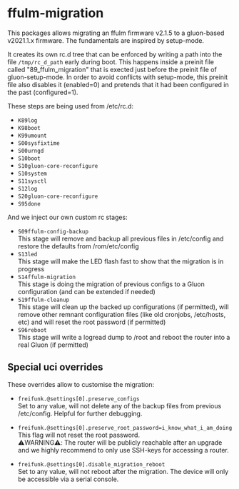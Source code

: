 # ffulm-migration

This packages allows migrating an ffulm firmware v2.1.5 to a gluon-based v2021.1.x firmware.
The fundamentals are inspired by setup-mode.

It creates its own rc.d tree that can be enforced by writing a path into the file `/tmp/rc_d_path` early during boot.
This happens inside a preinit file called "89_ffulm_migration" that is exected just before the preinit file of
gluon-setup-mode. In order to avoid conflicts with setup-mode, this preinit file also disables it (enabled=0) and
pretends that it had been configured in the past (configured=1).

These steps are being used from /etc/rc.d:
- `K89log`
- `K98boot`
- `K99umount`
- `S00sysfixtime`
- `S00urngd`
- `S10boot`
- `S10gluon-core-reconfigure`
- `S10system`
- `S11sysctl`
- `S12log`
- `S20gluon-core-reconfigure`
- `S95done`

And we inject our own custom rc stages:
- `S09ffulm-config-backup`\
  This stage will remove and backup all previous files in /etc/config and restore the defaults from /rom/etc/config
- `S13led`\
  This stage will make the LED flash fast to show that the migration is in progress
- `S14ffulm-migration`\
  This stage is doing the migration of previous configs to a Gluon configuration (and can be extended if needed)
- `S19ffulm-cleanup`\
  This stage will clean up the backed up configurations (if permitted), will remove other remnant configuration files (like old cronjobs, /etc/hosts, etc) and will reset the root password (if permitted)
- `S96reboot`\
  This stage will write a logread dump to /root and reboot the router into a real Gluon (if permitted)


## Special uci overrides

These overrides allow to customise the migration:

- `freifunk.@settings[0].preserve_configs`\
  Set to any value, will not delete any of the backup files from previous /etc/config. Helpful for further debugging.

- `freifunk.@settings[0].preserve_root_password=i_know_what_i_am_doing`\
  This flag will not reset the root password.\
  ⚠️WARNING⚠️: The router will be publicly reachable after an upgrade and we highly recommend to only use SSH-keys for accessing a router.

- `freifunk.@settings[0].disable_migration_reboot`\
  Set to any value, will not reboot after the migration. The device will only be accessible via a serial console.
